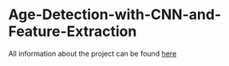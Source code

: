 # Age-Detection-with-CNN-and-Feature-Extraction

All information about the project can be found [here](https://github.com/OmarAbuhassan/Age-Detectotion-with-CNN-and-Feature-Extraction/blob/main/Presentation.pdf)
